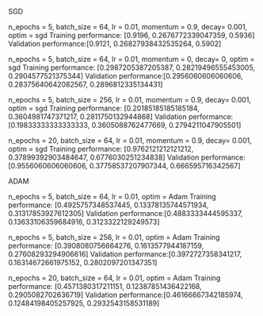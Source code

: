 SGD

n_epochs = 5, batch_size = 64, lr = 0.01, momentum = 0.9, decay= 0.001, optim = sgd
Training performance: [0.9196, 0.2676772339047359, 0.5936]
Validation performance:[0.9121, 0.26827938432535264, 0.5902]

n_epochs = 5, batch_size = 64, lr = 0.01, momentum = 0, decay= 0, optim = sgd
Training performance: [0.2987205387205387, 0.28219496555453005, 0.2904577521375344]
Validation performance:[0.2956060606060606, 0.28375640642082567, 0.2896812335134431]

n_epochs = 5, batch_size = 256, lr = 0.01, momentum = 0.9, decay= 0.001, optim = sgd
Training performance: [0.20185185185185184, 0.3604981747371217, 0.2811750132944868]
Validation performance:[0.19833333333333333, 0.3605088762477669, 0.2794211047905501]

n_epochs = 20, batch_size = 64, lr = 0.01, momentum = 0.9, decay= 0.001, optim = sgd
Training performance: [0.9762121212121212, 0.37899392903484647, 0.6776030251234838]
Validation performance:[0.9556060606060606, 0.37758537207907344, 0.666595716342567]

ADAM

n_epochs = 5, batch_size = 64, lr = 0.01, optim = Adam
Training performance: [0.4925757348537445, 0.13378135744571934, 0.31317853927612305]
Validation performance:[0.4883333444595337, 0.13633106359684916, 0.3123322129249573]

n_epochs = 5, batch_size = 256, lr = 0.01, optim = Adam
Training performance: [0.3908080756664276, 0.1613577944187159, 0.27608293294906616]
Validation performance:[0.3972727358341217, 0.16314672661975152, 0.2802097201347351]

n_epochs = 20, batch_size = 64, lr = 0.01, optim = Adam
Training performance: [0.4571380317211151, 0.12387851436422168, 0.2905082702636719]
Validation performance:[0.46166667342185974, 0.12484198405257925, 0.2932543158531189]